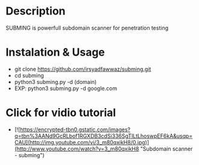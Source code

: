 # Description
SUBMING is powerfull subdomain scanner for penetration testing

# Instalation & Usage
- git clone https://github.com/irsyadfawwaz/subming.git
- cd subming
- python3 subming.py -d (domain)
- EXP: python3 subming.py -d google.com

# Click for vidio tutorial
- [![https://encrypted-tbn0.gstatic.com/images?q=tbn%3AANd9GcRLbof1RGXDB3cdSi336SgTILtLhoswpEF6kA&usqp=CAU](http://img.youtube.com/vi/3_m80qxikH8/0.jpg)](http://www.youtube.com/watch?v=3_m80qxikH8 "Subdomain scanner - subming")



